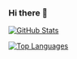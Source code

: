 ### Hi there 👋

[![GitHub Stats](https://github-readme-stats.vercel.app/api?username=remusa&count_private=true&hide=issues,contribs&show_icons=true&theme=radical)](https://github.com/anuraghazra/github-readme-stats)

[![Top Languages](https://github-readme-stats.vercel.app/api/top-langs/?username=remusa&langs_count=6&hide=bash&layout=compact)](https://github.com/anuraghazra/github-readme-stats)

<!--
[![Wakatime Stats](https://github-readme-stats.vercel.app/api/wakatime?username=@remusa)](https://github.com/anuraghazra/github-readme-stats)
-->

<!--
**remusa/remusa** is a ✨ _special_ ✨ repository because its `README.md` (this file) appears on your GitHub profile.
-->

<!--
Here are some ideas to get you started:

- 🔭 I’m currently working on ...
- 🌱 I’m currently learning ...
- 👯 I’m looking to collaborate on ...
- 🤔 I’m looking for help with ...
- 💬 Ask me about ...
- 📫 How to reach me: ...
- ⚡ Fun fact: ...
-->
